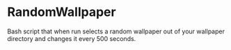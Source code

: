 # RandomWallpaper
Bash script that when run selects a random wallpaper out of your wallpaper directory and changes it every 500 seconds.
